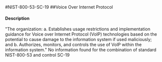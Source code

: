 #NIST-800-53-SC-19
##Voice Over Internet Protocol
#### Description
"The organization:
  a.  Establishes usage restrictions and implementation guidance for Voice over Internet Protocol (VoIP) technologies based on the potential to cause damage to the information system if used maliciously; and
  b.  Authorizes, monitors, and controls the use of VoIP within the information system."
No information found for the combination of standard NIST-800-53 and control SC-19
